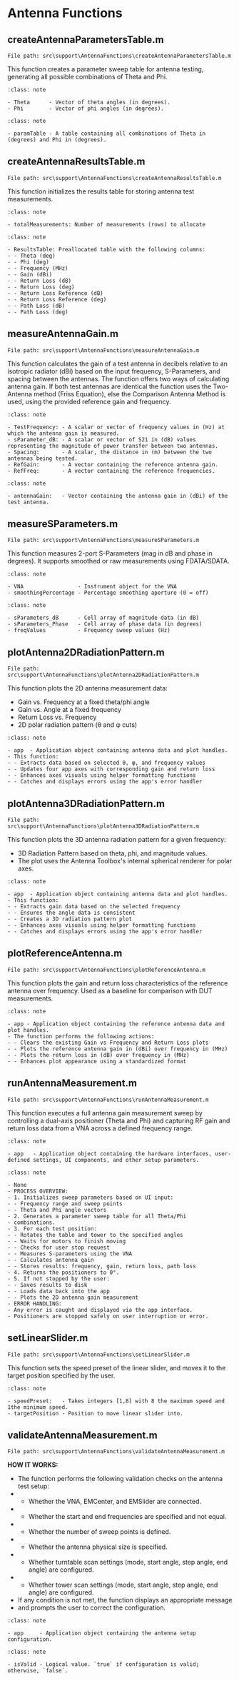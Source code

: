 # Antenna Functions

## createAntennaParametersTable.m
`File path: src\support\AntennaFunctions\createAntennaParametersTable.m`

This function creates a parameter sweep table for antenna testing, generating all possible combinations of
Theta and Phi.

```{admonition} Input
:class: note

- Theta      - Vector of theta angles (in degrees).
- Phi        - Vector of phi angles (in degrees).
```

```{admonition} Output
:class: note

- paramTable - A table containing all combinations of Theta in (degrees) and Phi in (degrees).
```

## createAntennaResultsTable.m
`File path: src\support\AntennaFunctions\createAntennaResultsTable.m`

This function initializes the results table for storing antenna test measurements.

```{admonition} Input
:class: note

- totalMeasurements: Number of measurements (rows) to allocate
```

```{admonition} Output
:class: note

- ResultsTable: Preallocated table with the following columns:
- - Theta (deg)
- - Phi (deg)
- - Frequency (MHz)
- - Gain (dBi)
- - Return Loss (dB)
- - Return Loss (deg)
- - Return Loss Reference (dB)
- - Return Loss Reference (deg)
- - Path Loss (dB)
- - Path Loss (deg)
```

## measureAntennaGain.m
`File path: src\support\AntennaFunctions\measureAntennaGain.m`

This function calculates the gain of a test antenna in decibels relative to an isotropic radiator (dBi) based
on the input frequency, S-Parameters, and spacing between the antennas. The function offers two ways of
calculating antenna gain. If both test antennas are identical the function uses the Two-Antenna method
(Friss Equation), else the Comparison Antenna Method is used, using the provided reference gain and frequency.

```{admonition} Input
:class: note

- TestFrequency: - A scalar or vector of frequency values in (Hz) at which the antenna gain is measured.
- sParameter_dB: - A scalar or vector of S21 in (dB) values representing the magnitude of power transfer between two antennas.
- Spacing:       - A scalar, the distance in (m) between the two antennas being tested.
- RefGain:       - A vector containing the reference antenna gain.
- RefFreq:       - A vector containing the reference frequencies.
```

```{admonition} Output
:class: note

- antennaGain:   - Vector containing the antenna gain in (dBi) of the test antenna.
```

## measureSParameters.m
`File path: src\support\AntennaFunctions\measureSParameters.m`

This function measures 2-port S-Parameters (mag in dB and phase in degrees). It supports smoothed or raw
measurements using FDATA/SDATA.

```{admonition} Input
:class: note

- VNA                 - Instrument object for the VNA
- smoothingPercentage - Percentage smoothing aperture (0 = off)
```

```{admonition} Output
:class: note

- sParameters_dB      - Cell array of magnitude data (in dB)
- sParameters_Phase   - Cell array of phase data (in degrees)
- freqValues          - Frequency sweep values (Hz)
```

## plotAntenna2DRadiationPattern.m
`File path: src\support\AntennaFunctions\plotAntenna2DRadiationPattern.m`

This function plots the 2D antenna measurement data:
- Gain vs. Frequency at a fixed theta/phi angle
- Gain vs. Angle at a fixed frequency
- Return Loss vs. Frequency
- 2D polar radiation pattern (θ and φ cuts)

```{admonition} Input
:class: note

- app  - Application object containing antenna data and plot handles.
- This function:
- - Extracts data based on selected θ, φ, and frequency values
- - Updates four app axes with corresponding gain and return loss
- - Enhances axes visuals using helper formatting functions
- - Catches and displays errors using the app's error handler
```

## plotAntenna3DRadiationPattern.m
`File path: src\support\AntennaFunctions\plotAntenna3DRadiationPattern.m`

This function plots the 3D antenna radiation pattern for a given
frequency:
- 3D Radiation Pattern based on theta, phi, and magnitude values.
- The plot uses the Antenna Toolbox's internal spherical renderer
for polar axes.

```{admonition} Input
:class: note

- app  - Application object containing antenna data and plot handles.
- This function:
- - Extracts gain data based on the selected frequency
- - Ensures the angle data is consistent
- - Creates a 3D radiation pattern plot
- - Enhances axes visuals using helper formatting functions
- - Catches and displays errors using the app's error handler
```

## plotReferenceAntenna.m
`File path: src\support\AntennaFunctions\plotReferenceAntenna.m`

This function plots the gain and return loss characteristics of the reference antenna over frequency. Used as
a baseline for comparison with DUT measurements.

```{admonition} Input
:class: note

- app - Application object containing the reference antenna data and plot handles.
- The function performs the following actions:
- - Clears the existing Gain vs Frequency and Return Loss plots
- - Plots the reference antenna gain in (dBi) over frequency in (MHz)
- - Plots the return loss in (dB) over frequency in (MHz)
- - Enhances plot appearance using a standardized format
```

## runAntennaMeasurement.m
`File path: src\support\AntennaFunctions\runAntennaMeasurement.m`

This function executes a full antenna gain measurement sweep by controlling a dual-axis positioner
(Theta and Phi) and capturing RF gain and return loss data from a VNA across a defined frequency range.

```{admonition} Input
:class: note

- app   - Application object containing the hardware interfaces, user-defined settings, UI components, and other setup parameters.
```

```{admonition} Output
:class: note

- None
- PROCESS OVERVIEW:
- 1. Initializes sweep parameters based on UI input:
- - Frequency range and sweep points
- - Theta and Phi angle vectors
- 2. Generates a parameter sweep table for all Theta/Phi
- combinations.
- 3. For each test position:
- - Rotates the table and tower to the specified angles
- - Waits for motors to finish moving
- - Checks for user stop request
- - Measures S-parameters using the VNA
- - Calculates antenna gain
- - Stores results: frequency, gain, return loss, path loss
- 4. Returns the positioners to 0°.
- 5. If not stopped by the user:
- - Saves results to disk
- - Loads data back into the app
- - Plots the 2D antenna gain measurement
- ERROR HANDLING:
- Any error is caught and displayed via the app interface.
- Positioners are stopped safely on user interruption or error.
```

## setLinearSlider.m
`File path: src\support\AntennaFunctions\setLinearSlider.m`

This function sets the speed preset of the linear slider, and moves it to the target position specified by the user.

```{admonition} Input
:class: note

- speedPreset:   - Takes integers [1,8] with 8 the maximum speed and 1the minimum speed.
- targetPosition - Position to move linear slider into.
```

## validateAntennaMeasurement.m
`File path: src\support\AntennaFunctions\validateAntennaMeasurement.m`

**HOW IT WORKS:**

- The function performs the following validation checks on the antenna test setup:
- - Whether the VNA, EMCenter, and EMSlider are connected.
- - Whether the start and end frequencies are specified and not equal.
- - Whether the number of sweep points is defined.
- - Whether the antenna physical size is specified.
- - Whether turntable scan settings (mode, start angle, step angle, end angle) are configured.
- - Whether tower scan settings (mode, start angle, step angle, end angle) are configured.
- If any condition is not met, the function displays an appropriate message
- and prompts the user to correct the configuration.

```{admonition} Input
:class: note

- app     - Application object containing the antenna setup configuration.
```

```{admonition} Output
:class: note

- isValid - Logical value. `true` if configuration is valid; otherwise, `false`.
```

